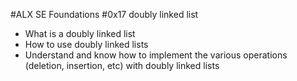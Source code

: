 #ALX SE Foundations
#0x17 doubly linked list

- What is a doubly linked list
- How to use doubly linked lists
- Understand and know how to implement the various operations (deletion, insertion, etc) with doubly linked lists
